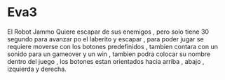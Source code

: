 # Eva3
El Robot Jammo Quiere escapar de sus enemigos , pero solo tiene 30 segundo para avanzar po el laberito y escapar , para poder jugar se requiere moverse con los botones predefinidos , tambien contara con un sonido para un gameover y un win , tambien podra colocar su nombre dentro del juego , los botones estan orientados hacia arriba , abajo , izquierda y derecha.
